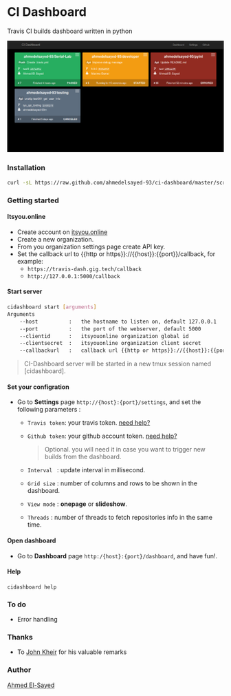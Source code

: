 # CI Dashboard
Travis CI builds dashboard written in python

![dashboard](/docs/dashboard.png)

### Installation
```bash
curl -sL https://raw.github.com/ahmedelsayed-93/ci-dashboard/master/scripts/install.sh | sudo bash 
```
### Getting started

#### Itsyou.online
- Create account on [itsyou.online](http://itsyou.online)
- Create a new organization.
- From you organization settings page create API key.
- Set the callback url to {{http or https}}://{{host}}:{{port}}/callback, for example:
    - ```https://travis-dash.gig.tech/callback```
    - ```http://127.0.0.1:5000/callback```

#### Start server
```bash
cidashboard start [arguments]
Arguments
    --host          :   the hostname to listen on, default 127.0.0.1
    --port          :   the port of the webserver, default 5000
    --clientid      :   itsyouonline organization global id 
    --clientsecret  :   itsyouonline organization client secret
    --callbackurl   :   callback url {{http or https}}://{{host}}:{{port}}/callback
```

> CI-Dashboard server will be started in a new tmux session named [cidashboard].

#### Set your configration

- Go to **Settings** page ```http://{host}:{port}/settings```, and set the following parameters :

    - ```Travis token```: your travis token. [need help?](https://docs.travis-ci.com/api/#authentication)

    - ```Github token```: your github account token. [need help?](https://github.com/settings/tokens)
        > Optional. you will need it in case you want to trigger new builds from the dashboard.

    - ```Interval ```  : update interval in millisecond.

    - ```Grid size```  : number of columns and rows to be shown in the dashboard.
    
    - ```View mode```  : **onepage** or **slideshow**.

    - ```Threads```    : number of threads to fetch repositories info in the same time.


#### Open dashboard 
 - Go to **Dashboard** page ```http:/{host}:{port}/dashboard```, and have fun!. 

#### Help 
```
cidashboard help 
```

### To do
- Error handling 

### Thanks
- To [John Kheir](https://github.com/john-kheir) for his valuable remarks

### Author
[Ahmed El-Sayed](mailto:ahmed.m.elsayed93@gmail.com)

